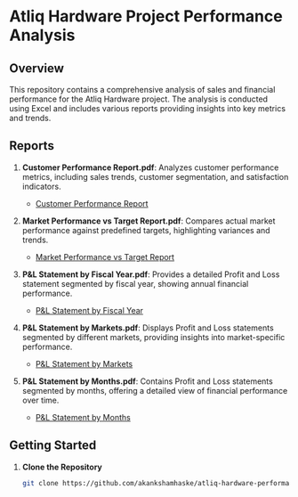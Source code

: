 # Atliq Hardware Project Performance Analysis

## Overview

This repository contains a comprehensive analysis of sales and financial performance for the Atliq Hardware project. The analysis is conducted using Excel and includes various reports providing insights into key metrics and trends.

## Reports

1. **Customer Performance Report.pdf**: Analyzes customer performance metrics, including sales trends, customer segmentation, and satisfaction indicators.
   - [Customer Performance Report](./Customer_Performance_Report.pdf)

2. **Market Performance vs Target Report.pdf**: Compares actual market performance against predefined targets, highlighting variances and trends.
   - [Market Performance vs Target Report](./Market_Performance_vs_Target_Report.pdf)

3. **P&L Statement by Fiscal Year.pdf**: Provides a detailed Profit and Loss statement segmented by fiscal year, showing annual financial performance.
   - [P&L Statement by Fiscal Year](./P&L_Statement_by_Fiscal_Year.pdf)

4. **P&L Statement by Markets.pdf**: Displays Profit and Loss statements segmented by different markets, providing insights into market-specific performance.
   - [P&L Statement by Markets](./P&L_Statement_by_Markets.pdf)

5. **P&L Statement by Months.pdf**: Contains Profit and Loss statements segmented by months, offering a detailed view of financial performance over time.
   - [P&L Statement by Months](./P&L_Statement_by_Months.pdf)


## Getting Started

1. **Clone the Repository**
   ```bash
   git clone https://github.com/akankshamhaske/atliq-hardware-performance-analysis.git

